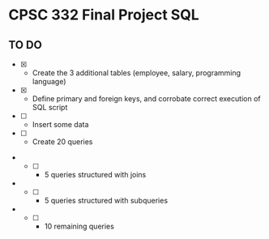 # CPSC 332 Final Project SQL

## TO DO

- [X] - Create the 3 additional tables (employee, salary, programming language)
- [X] - Define primary and foreign keys, and corrobate correct execution of SQL script
- [ ] - Insert some data
- [ ] - Create 20 queries
- - [ ] - 5 queries structured with joins
- - [ ] - 5 queries structured with subqueries
- - [ ] - 10 remaining queries
